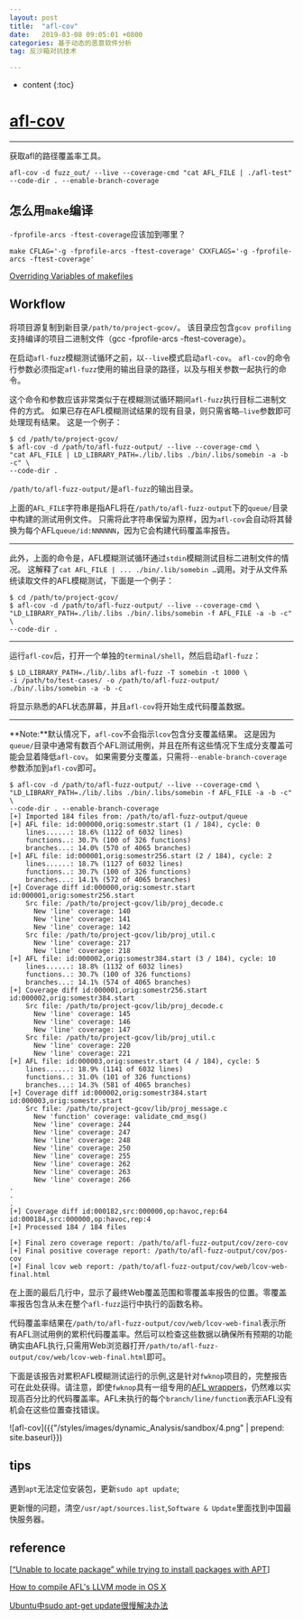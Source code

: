 ```yaml
---
layout: post
title:  "afl-cov"
date:   2019-03-08 09:05:01 +0800
categories: 基于动态的恶意软件分析
tag: 反沙箱对抗技术

---
```

* content
{:toc}


# [afl-cov](https://github.com/mrash/afl-cov)

---

获取afl的路径覆盖率工具。

```shell
afl-cov -d fuzz_out/ --live --coverage-cmd "cat AFL_FILE | ./afl-test" --code-dir . --enable-branch-coverage
```

## 怎么用`make`编译 

`-fprofile-arcs -ftest-coverage`应该加到哪里？

```shell
make CFLAG='-g -fprofile-arcs -ftest-coverage' CXXFLAGS='-g -fprofile-arcs -ftest-coverage'
```

[Overriding Variables of makefiles](https://stackoverflow.com/questions/38503337/how-can-i-override-flags-in-my-makefile-by-modifying-the-make-command)

## Workflow

将项目源复制到新目录`/path/to/project-gcov/`。 该目录应包含`gcov profiling`支持编译的项目二进制文件（gcc -fprofile-arcs -ftest-coverage）。

在启动`afl-fuzz`模糊测试循环之前，以`--live`模式启动`afl-cov`。 `afl-cov`的命令行参数必须指定`afl-fuzz`使用的输出目录的路径，以及与相关参数一起执行的命令。 

这个命令和参数应该非常类似于在模糊测试循环期间`afl-fuzz`执行目标二进制文件的方式。 如果已存在AFL模糊测试结果的现有目录，则只需省略`—live`参数即可处理现有结果。 这是一个例子：

```shell
$ cd /path/to/project-gcov/
$ afl-cov -d /path/to/afl-fuzz-output/ --live --coverage-cmd \
"cat AFL_FILE | LD_LIBRARY_PATH=./lib/.libs ./bin/.libs/somebin -a -b -c" \
--code-dir .
```

`/path/to/afl-fuzz-output/`是`afl-fuzz`的输出目录。

上面的`AFL_FILE`字符串是指AFL将在`/path/to/afl-fuzz-output`下的`queue/`目录中构建的测试用例文件。 只需将此字符串保留为原样，因为`afl-cov`会自动将其替换为每个AFL`queue/id:NNNNNN`，因为它会构建代码覆盖率报告。

---

此外，上面的命令是，AFL模糊测试循环通过`stdin`模糊测试目标二进制文件的情况。 这解释了`cat AFL_FILE | ... ./bin/.lib/somebin …`调用。对于从文件系统读取文件的AFL模糊测试，下面是一个例子：

```shell
$ cd /path/to/project-gcov/
$ afl-cov -d /path/to/afl-fuzz-output/ --live --coverage-cmd \
"LD_LIBRARY_PATH=./lib/.libs ./bin/.libs/somebin -f AFL_FILE -a -b -c" \
--code-dir .
```

---

运行`afl-cov`后，打开一个单独的`terminal/shell`，然后启动`afl-fuzz`：

```shell
$ LD_LIBRARY_PATH=./lib/.libs afl-fuzz -T somebin -t 1000 \
-i /path/to/test-cases/ -o /path/to/afl-fuzz-output/ ./bin/.libs/somebin -a -b -c
```

将显示熟悉的AFL状态屏幕，并且`afl-cov`将开始生成代码覆盖数据。

---

**Note:**默认情况下，`afl-cov`不会指示`lcov`包含分支覆盖结果。 这是因为`queue/`目录中通常有数百个AFL测试用例，并且在所有这些情况下生成分支覆盖可能会显着降低`afl-cov`。 如果需要分支覆盖，只需将`--enable-branch-coverage`参数添加到`afl-cov`即可。

```shell
$ afl-cov -d /path/to/afl-fuzz-output/ --live --coverage-cmd \
"LD_LIBRARY_PATH=./lib/.libs ./bin/.libs/somebin -f AFL_FILE -a -b -c" \
--code-dir . --enable-branch-coverage
[+] Imported 184 files from: /path/to/afl-fuzz-output/queue
[+] AFL file: id:000000,orig:somestr.start (1 / 184), cycle: 0
    lines......: 18.6% (1122 of 6032 lines)
    functions..: 30.7% (100 of 326 functions)
    branches...: 14.0% (570 of 4065 branches)
[+] AFL file: id:000001,orig:somestr256.start (2 / 184), cycle: 2
    lines......: 18.7% (1127 of 6032 lines)
    functions..: 30.7% (100 of 326 functions)
    branches...: 14.1% (572 of 4065 branches)
[+] Coverage diff id:000000,orig:somestr.start id:000001,orig:somestr256.start
    Src file: /path/to/project-gcov/lib/proj_decode.c
      New 'line' coverage: 140
      New 'line' coverage: 141
      New 'line' coverage: 142
    Src file: /path/to/project-gcov/lib/proj_util.c
      New 'line' coverage: 217
      New 'line' coverage: 218
[+] AFL file: id:000002,orig:somestr384.start (3 / 184), cycle: 10
    lines......: 18.8% (1132 of 6032 lines)
    functions..: 30.7% (100 of 326 functions)
    branches...: 14.1% (574 of 4065 branches)
[+] Coverage diff id:000001,orig:somestr256.start id:000002,orig:somestr384.start
    Src file: /path/to/project-gcov/lib/proj_decode.c
      New 'line' coverage: 145
      New 'line' coverage: 146
      New 'line' coverage: 147
    Src file: /path/to/project-gcov/lib/proj_util.c
      New 'line' coverage: 220
      New 'line' coverage: 221
[+] AFL file: id:000003,orig:somestr.start (4 / 184), cycle: 5
    lines......: 18.9% (1141 of 6032 lines)
    functions..: 31.0% (101 of 326 functions)
    branches...: 14.3% (581 of 4065 branches)
[+] Coverage diff id:000002,orig:somestr384.start id:000003,orig:somestr.start
    Src file: /path/to/project-gcov/lib/proj_message.c
      New 'function' coverage: validate_cmd_msg()
      New 'line' coverage: 244
      New 'line' coverage: 247
      New 'line' coverage: 248
      New 'line' coverage: 250
      New 'line' coverage: 255
      New 'line' coverage: 262
      New 'line' coverage: 263
      New 'line' coverage: 266
.
.
.
[+] Coverage diff id:000182,src:000000,op:havoc,rep:64 id:000184,src:000000,op:havoc,rep:4
[+] Processed 184 / 184 files

[+] Final zero coverage report: /path/to/afl-fuzz-output/cov/zero-cov
[+] Final positive coverage report: /path/to/afl-fuzz-output/cov/pos-cov
[+] Final lcov web report: /path/to/afl-fuzz-output/cov/web/lcov-web-final.html
```

在上面的最后几行中，显示了最终Web覆盖范围和零覆盖率报告的位置。零覆盖率报告包含从未在整个`afl-fuzz`运行中执行的函数名称。

代码覆盖率结果在`/path/to/afl-fuzz-output/cov/web/lcov-web-final`表示所有AFL测试用例的累积代码覆盖率。然后可以检查这些数据以确保所有预期的功能确实由AFL执行,只需用Web浏览器打开`/path/to/afl-fuzz-output/cov/web/lcov-web-final.html`即可。

下面是该报告对累积AFL模糊测试运行的示例,这是针对`fwknop`项目的，完整报告可在此处获得。请注意，即使`fwknop`具有一组专用的[AFL wrappers](https://github.com/mrash/fwknop/tree/master/test/afl)，仍然难以实现高百分比的代码覆盖率。AFL未执行的每个`branch/line/function`表示AFL没有机会在这些位置查找错误。

![afl-cov]({{"/styles/images/dynamic_Analysis/sandbox/4.png" | prepend: site.baseurl}})

## tips

遇到`apt`无法定位安装包，更新`sudo apt update`;

更新慢的问题，清空`/usr/apt/sources.list`,`Software & Update`里面找到中国最快服务器。

## reference

[[“Unable to locate package” while trying to install packages with APT](https://askubuntu.com/questions/378558/unable-to-locate-package-while-trying-to-install-packages-with-apt)]

[How to compile AFL's LLVM mode in OS X](https://reverse.put.as/2017/07/10/compiling-afl-osx-llvm-mode/)

[Ubuntu中sudo apt-get update很慢解决办法](https://blog.csdn.net/qwqw3333333/article/details/78239448)